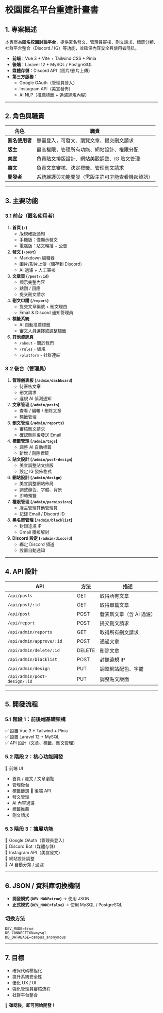 # 校園匿名平台重建計畫書

## **1. 專案概述**
本專案為**匿名校園討論平台**，提供匿名發文、管理員審核、刪文請求、標籤分類、社群平台整合（Discord / IG）等功能，並確保內容安全與使用者隱私。

- **前端**：Vue 3 + Vite + Tailwind CSS + Pinia
- **後端**：Laravel 12 + MySQL / PostgreSQL
- **媒體存儲**：Discord API（圖片/影片上傳）
- **第三方服務**：
  - Google OAuth（管理員登入）
  - Instagram API（美宣發佈）
  - AI NLP（推薦標籤 + 過濾違規內容）

---

## **2. 角色與職責**
| 角色 | 職責 |
|------|--------------------------------------------------|
| **匿名使用者** | 無需登入，可發文、瀏覽文章、提交刪文請求 |
| **版主** | 最高權限，管理所有功能、網站設計、權限分配 |
| **美宣** | 負責貼文排版設計、網站美觀調整、IG 貼文管理 |
| **審文** | 負責文章審核、決定標籤、管理刪文請求 |
| **開發者** | 系統維護與功能開發（需版主許可才能查看機密資訊） |

---

## **3. 主要功能**
### **3.1 前台（匿名使用者）**
1. **首頁 (`/`)**
   - 版規確認通知
   - 手機版：僅顯示發文
   - 電腦版：貼文輪播 + 公告
2. **發文 (`/post`)**
   - Markdown 編輯器
   - 圖片/影片上傳（儲存到 Discord）
   - AI 過濾 + 人工審核
3. **文章頁 (`/post/:id`)**
   - 顯示完整內容
   - 點讚 / 回應
   - 提交刪文請求
4. **刪文申請 (`/report`)**
   - 提交文章編號 + 刪文理由
   - Email & Discord 通知管理員
5. **標籤系統**
   - AI 自動推薦標籤
   - 審文人員選擇或調整標籤
6. **其他資訊頁**
   - `/about` - 關於我們
   - `/rules` - 版規
   - `/platform` - 社群連結

### **3.2 後台（管理員）**
1. **管理儀表板 (`/admin/dashboard`)**
   - 待審核文章
   - 刪文請求
   - 違規 AI 偵測通知
2. **文章管理 (`/admin/posts`)**
   - 查看 / 編輯 / 刪除文章
   - 標籤管理
3. **刪文管理 (`/admin/reports`)**
   - 審核刪文請求
   - 確認刪除後發送 Email
4. **標籤管理 (`/admin/tags`)**
   - 調整 AI 自動標籤
   - 新增 / 刪除標籤
5. **貼文設計 (`/admin/post-design`)**
   - 美宣調整貼文排版
   - 設定 IG 發佈格式
6. **網站設計 (`/admin/design`)**
   - 美宣調整網站佈局
   - 調整顏色、字體、背景
   - 即時預覽
7. **權限管理 (`/admin/permissions`)**
   - 版主管理其他管理員
   - 記錄 Email / Discord ID
8. **黑名單管理 (`/admin/blacklist`)**
   - 封鎖違規 IP
   - Gmail 覆核解封
9. **Discord 設定 (`/admin/discord`)**
   - 綁定 Discord 頻道
   - 設置自動通知

---

## **4. API 設計**
| API | 方法 | 描述 |
|-------------|------|----------------|
| `/api/posts` | GET | 取得所有文章 |
| `/api/post/:id` | GET | 取得單篇文章 |
| `/api/post` | POST | 發表新文章（含 AI 過濾） |
| `/api/report` | POST | 提交刪文請求 |
| `/api/admin/reports` | GET | 取得所有刪文請求 |
| `/api/admin/approve/:id` | POST | 通過文章 |
| `/api/admin/delete/:id` | DELETE | 刪除文章 |
| `/api/admin/blacklist` | POST | 封鎖違規 IP |
| `/api/admin/design` | PUT | 調整網站配色、字體 |
| `/api/admin/post-design/:id` | PUT | 調整貼文版面 |

---

## **5. 開發流程**
### **5.1 階段 1：前後端基礎架構**
:white_check_mark: 設置 Vue 3 + Tailwind + Pinia  
:white_check_mark: 設置 Laravel 12 + MySQL  
:white_check_mark: API 設計（文章、標籤、刪文管理）  

### **5.2 階段 2：核心功能開發**
:small_blue_diamond: 前端 UI
   - 首頁 / 發文 / 文章瀏覽
   - 管理後台
   - 標籤篩選
:small_blue_diamond: 後端 API
   - 發文管理
   - AI 內容過濾
   - 標籤推薦
   - 刪文請求

### **5.3 階段 3：擴展功能**
:small_blue_diamond: Google OAuth（管理員登入）  
:small_blue_diamond: Discord Bot（媒體存儲）  
:small_blue_diamond: Instagram API（美宣發文）  
:small_blue_diamond: 網站設計調整  
:small_blue_diamond: AI 自動分類 / 過濾  

---

## **6. JSON / 資料庫切換機制**
- **開發模式 (`DEV_MODE=true`)** → 使用 JSON
- **正式模式 (`DEV_MODE=false`)** → 使用 MySQL / PostgreSQL

### **切換方法**
```env
DEV_MODE=true
DB_CONNECTION=mysql
DB_DATABASE=campus_anonymous
```

---

## **7. 目標**
- 確保代碼模組化
- 提升系統安全性
- 優化 UX / UI
- 強化管理員審核流程
- 社群平台整合

:rocket: **確認後，即可開始開發！**
